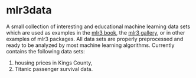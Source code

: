 # mlr3data

A small collection of interesting and educational machine learning data sets which are used as examples in the [mlr3 book](https://mlr3book.mlr-org.com),
the [mlr3 gallery](https://mlr3gallery.mlr-org.com), or in other examples of mlr3 packages.
All data sets are properly preprocessed and ready to be analyzed by most machine learning algorithms.
Currently contains the following data sets:

1. housing prices in Kings County,
2. Titanic passenger survival data.
